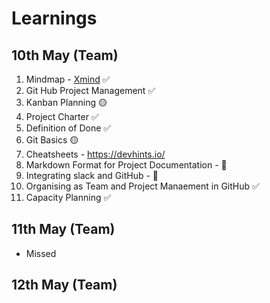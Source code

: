 # Learnings

## 10th May (Team)

1. Mindmap - [Xmind](https://www.xmind.net/download/) ✅
1. Git Hub Project Management  ✅
1. Kanban Planning 🟡
1. Project Charter ✅
1. Definition of Done ✅
1. Git Basics  🟡
1. Cheatsheets - https://devhints.io/
1. Markdown Format for Project Documentation - 🔴
1. Integrating slack and GitHub - 🔴
1. Organising as Team and Project Manaement in GitHub ✅
1. Capacity Planning ✅

## 11th May (Team) 
- Missed

## 12th May (Team) 

